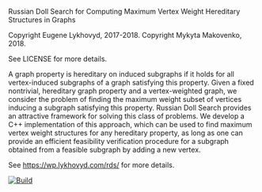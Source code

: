 Russian Doll Search for Computing Maximum Vertex Weight Hereditary Structures in Graphs

Copyright Eugene Lykhovyd, 2017-2018.
Copyright Mykyta Makovenko, 2018.

See LICENSE for more details.

A graph property is hereditary on induced subgraphs if it holds for all vertex-induced subgraphs of
a graph satisfying this property. Given a fixed nontrivial, hereditary graph property and a
vertex-weighted graph, we consider the problem of finding the maximum weight subset of vertices
inducing a subgraph satisfying this property. Russian Doll Search provides an attractive framework
for solving this class of problems. We develop a C++ implementation of this approach, which can be
used to find maximum vertex weight structures for any hereditary property, as long as one can
provide an efficient feasibility verification procedure for a subgraph obtained from a feasible
subgraph by adding a new vertex.

See https://wp.lykhovyd.com/rds/ for more details.

[![Build](https://github.com/zhelih/rds-serial/actions/workflows/build.yml/badge.svg)](https://github.com/zhelih/rds-serial/actions/workflows/build.yml)
